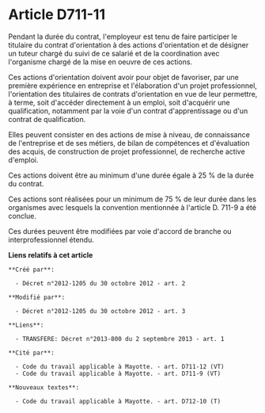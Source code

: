 # Article D711-11

Pendant la durée du contrat, l'employeur est tenu de faire participer le titulaire du contrat d'orientation à des actions
d'orientation et de désigner un tuteur chargé du suivi de ce salarié et de la coordination avec l'organisme chargé de la mise
en oeuvre de ces actions. 

Ces actions d'orientation doivent avoir pour objet de favoriser, par une première expérience en entreprise et l'élaboration
d'un projet professionnel, l'orientation des titulaires de contrats d'orientation en vue de leur permettre, à terme, soit
d'accéder directement à un emploi, soit d'acquérir une qualification, notamment par la voie d'un contrat d'apprentissage ou
d'un contrat de qualification. 

Elles peuvent consister en des actions de mise à niveau, de connaissance de l'entreprise et de ses métiers, de bilan de
compétences et d'évaluation des acquis, de construction de projet professionnel, de recherche active d'emploi. 

Ces actions doivent être au minimum d'une durée égale à 25 % de la durée du contrat. 

Ces actions sont réalisées pour un minimum de 75 % de leur durée dans les organismes avec lesquels la convention mentionnée à
l'article D. 711-9 a été conclue. 

Ces durées peuvent être modifiées par voie d'accord de branche ou interprofessionnel étendu.

**Liens relatifs à cet article**

	**Créé par**:

	  - Décret n°2012-1205 du 30 octobre 2012 - art. 2

	**Modifié par**:

	  - Décret n°2012-1205 du 30 octobre 2012 - art. 3

	**Liens**:

	  - TRANSFERE: Décret n°2013-800 du 2 septembre 2013 - art. 1

	**Cité par**:

	  - Code du travail applicable à Mayotte. - art. D711-12 (VT)
	  - Code du travail applicable à Mayotte. - art. D711-9 (VT)

	**Nouveaux textes**:

	  - Code du travail applicable à Mayotte. - art. D712-10 (T)
